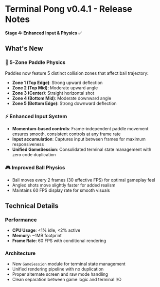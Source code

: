 # Terminal Pong v0.4.1 - Release Notes

**Stage 4: Enhanced Input & Physics** ✅

## What's New

### 🎯 5-Zone Paddle Physics

Paddles now feature 5 distinct collision zones that affect ball trajectory:

- **Zone 1 (Top Edge)**: Strong upward deflection
- **Zone 2 (Top Mid)**: Moderate upward angle
- **Zone 3 (Center)**: Straight horizontal shot
- **Zone 4 (Bottom Mid)**: Moderate downward angle
- **Zone 5 (Bottom Edge)**: Strong downward deflection

### ⚡ Enhanced Input System

- **Momentum-based controls**: Frame-independent paddle movement ensures smooth, consistent controls at any frame rate
- **Input accumulation**: Captures input between frames for maximum responsiveness
- **Unified GameSession**: Consolidated terminal state management with zero code duplication

### 🎮 Improved Ball Physics

- Ball moves every 2 frames (30 effective FPS) for optimal gameplay feel
- Angled shots move slightly faster for added realism
- Maintains 60 FPS display rate for smooth visuals

## Technical Details

### Performance

- **CPU Usage**: <1% idle, <2% active
- **Memory**: ~1MB footprint
- **Frame Rate**: 60 FPS with conditional rendering

### Architecture

- New `GameSession` module for terminal state management
- Unified rendering pipeline with no duplication
- Proper alternate screen and raw mode handling
- Clean separation between game logic and terminal I/O
